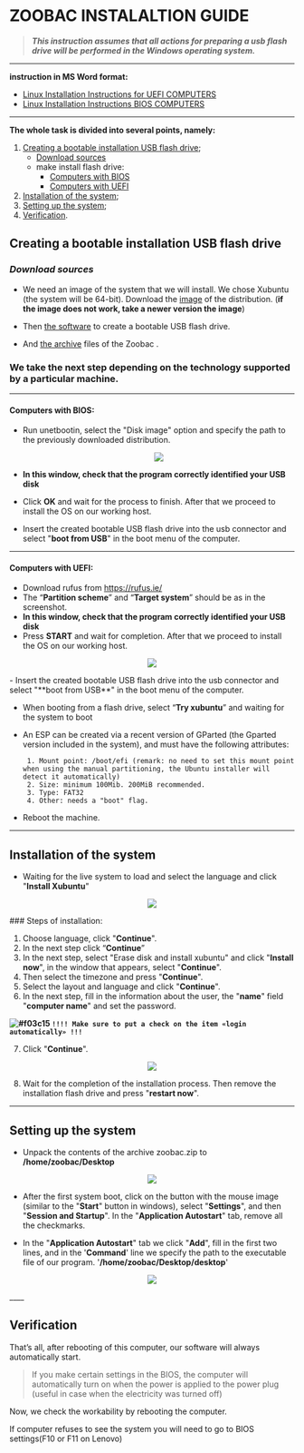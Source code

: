 # ZOOBAC INSTALALTION GUIDE

> ***This instruction assumes that all actions for preparing a usb flash drive will be performed in the
Windows operating system.***
____

**instruction in MS Word format:**
- [Linux Installation Instructions for UEFI COMPUTERS](src/Linux_Installation_Instructions_NEW_COMPUTERS.docx)
- [Linux Installation Instructions BIOS COMPUTERS](src/Linux_Installation_Instructions_OLD_COMPUTERS.docx)

____

**The whole task is divided into several points, namely:**

1. [Creating a bootable installation USB flash drive](#creating-a-bootable-installation-usb-flash-drive);
      - [Download sources](#download-sources)
      - make install flash drive:
          - [Computers with BIOS](#computers-with-bios)
          - [Computers with UEFI](#computers-with-uefi)
2. [Installation of the system](#installation-of-the-system);
3. [Setting up the system](#setting-up-the-system);
4. [Verification](#verification).

## Creating a bootable installation USB flash drive

### *Download sources*

- We need an image of the system that we will install. We chose Xubuntu (the system will be 64-bit). Download the [image](https://www.mirrorservice.org/sites/cdimage.ubuntu.com/cdimage/xubuntu/releases/20.04/release/xubuntu-20.04.2-desktop-amd64.iso) of the distribution. (**if the image does not work, take a newer version the image**)

- Then [the software](https://github.com/unetbootin/unetbootin/releases/download/647/unetbootin-windows-647.exe) to create a bootable USB flash drive.
- And [the archive](https://github.com/GetCider/zoobac_documentation/blob/master/src/zoobac.zip) files of the Zoobac .


### **We take the next step depending on the technology supported by a particular machine.**
___

#### **Computers with BIOS:**

- Run unetbootin, select the "Disk image" option and specify the path to the previously downloaded distribution.<p align="center"> 
  <img src="https://github.com/GetCider/zoobac_documentation/raw/master/imgs/old_pc_1.jpg" />
</p>

- **In this window, check that the program correctly identified your USB disk**

- Click **OK** and wait for the process to finish. After that we proceed to install the OS on our working host.

- Insert the created bootable USB flash drive into the usb connector and select "**boot from USB**" in the boot menu of the computer.

____

#### **Computers with UEFI:**

- Download rufus from https://rufus.ie/
- The “**Partition scheme**” and “**Target system**” should be as in the screenshot.
- **In this window, check that the program correctly identified your USB disk**
- Press **START** and wait for completion. After that we proceed to install the OS on our working host.

<p align="center"> 
  <img src="https://github.com/GetCider/zoobac_documentation/raw/master/imgs/new_pc_1.jpg" />
</p>
- Insert the created bootable USB flash drive into the usb connector and select "**boot from USB**" in the boot menu of the computer.

- When booting from a flash drive, select “**Try xubuntu**” and waiting for the system to boot
  

- An ESP can be created via a recent version of GParted (the Gparted version included in the system), and must have the following attributes:
  
       1. Mount point: /boot/efi (remark: no need to set this mount point when using the manual partitioning, the Ubuntu installer will detect it automatically)
       2. Size: minimum 100Mib. 200MiB recommended.
       3. Type: FAT32
       4. Other: needs a "boot" flag.

- Reboot the machine.

____

## Installation of the system

- Waiting for the live system to load and select the language and click "**Install Xubuntu**"
  
<p align="center"> 
  <img src="https://github.com/GetCider/zoobac_documentation/raw/master/imgs/installation1.png" />
</p>
### Steps of installation: 

1. Choose language, click "**Continue**".
2. In the next stеp click “**Continue**”
3. In the next step, select "Erase disk and install xubuntu" and click "**Install now**", in the window that appears, select "**Continue**".
4. Then select the timezone and press "**Continue**".
5. Select the layout and language and click "**Continue**".
6. In the next step, fill in the information about the user, the "**name**" field "**computer name**" and set the password.

**![#f03c15](https://via.placeholder.com/15/f03c15/000000?text=+) `!!!! Make sure to put a check on the item «login automatically» !!!`**

 7.  Click "**Continue**".
   
<p align="center"> 
  <img src="https://github.com/GetCider/zoobac_documentation/raw/master/imgs/installation2.png" />
</p>

8. Wait for the completion of the installation process. Then remove the installation flash drive and press "**restart now**".

____

## Setting up the system

- Unpack the contents of the archive zoobac.zip to **/home/zoobac/Desktop**
  
<p align="center"> 
  <img src="https://github.com/GetCider/zoobac_documentation/raw/master/imgs/installation3.png" />
</p>

- After the first system boot, click on the button with the mouse image (similar to the "**Start**" button in windows), select "**Settings**", and then "**Session and Startup**". In the "**Application Autostart**" tab, remove all the checkmarks.

- In the "**Application Autostart**" tab we click "**Add**", fill in the first two lines, and in the '**Command**' line  we specify the path to the executable file of our program. '**/home/zoobac/Desktop/desktop**'

<p align="center"> 
  <img src="https://github.com/GetCider/zoobac_documentation/raw/master/imgs/installation4.png" />
</p>
____

## Verification

That’s all, after rebooting of this computer, our software will always automatically start.

>If you make certain settings in the BIOS, the computer will automatically turn on when the power is applied to the power plug (useful in case when the electricity was turned off)

Now, we check the workability by rebooting the computer.

If computer refuses to see the system you will need to go to BIOS settings(F10 or F11 on Lenovo)
